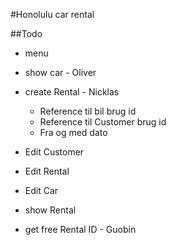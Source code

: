 #Honolulu car rental

##Todo
- menu
- show car - Oliver
- create Rental - Nicklas
    * Reference til bil brug id
    * Reference til Customer brug id
    * Fra og med dato

- Edit Customer
- Edit Rental
- Edit Car

- show Rental
- get free Rental ID - Guobin
